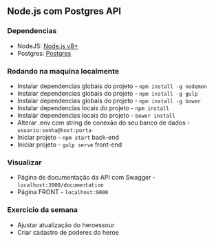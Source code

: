 ## Node.js com Postgres API

### Dependencias

* NodeJS: [Node.js v8+](https://nodejs.org/dist/v8.11.3/node-v8.11.3-x64.msi)
* Postgres: [Postgres](https://www.postgresql.org/download/)

### Rodando na maquina localmente

* Instalar dependencias globais do projeto - `npm install -g nodemon`
* Instalar dependencias globais do projeto - `npm install -g gulp`
* Instalar dependencias globais do projeto - `npm install -g bower`
* Instalar dependencias locais do projeto - `npm install`
* Instalar dependencias locais do projeto - `bower install`
* Alterar .env com string de conexão do seu banco de dados - `usuario:senha@host:porta`
* Iniciar projeto - `npm start` back-end
* Iniciar projeto - `gulp serve` front-end

### Visualizar

* Página de documentação da API com Swagger - `localhost:3000/documentation`
* Página FRONT - `localhost:9000`


### Exercicio da semana

* Ajustar atualização do heroessour
* Criar cadastro de poderes do heroe
